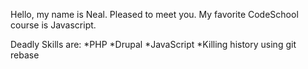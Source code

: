 Hello, my name is Neal.  Pleased to meet you. My favorite CodeSchool course is Javascript.

Deadly Skills are:
*PHP
*Drupal
*JavaScript
*Killing history using git rebase

